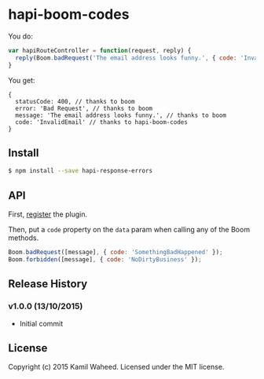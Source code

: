 # hapi-boom-codes 

You do:

```javascript
var hapiRouteController = function(request, reply) {
  reply(Boom.badRequest('The email address looks funny.', { code: 'InvalidEmail' }));
}
```

You get:

```
{
  statusCode: 400, // thanks to boom
  error: 'Bad Request', // thanks to boom
  message: 'The email address looks funny.', // thanks to boom
  code: 'InvalidEmail' // thanks to hapi-boom-codes
}
```


## Install

```bash
$ npm install --save hapi-response-errors
```


## API

First, [register](http://hapijs.com/api#serverregisterplugins-options-callback) the plugin.

Then, put a `code` property on the `data` param when calling any of the Boom methods.

```javascript
Boom.badRequest([message], { code: 'SomethingBadHappened' });
Boom.forbidden([message], { code: 'NoDirtyBusiness' });
```


## Release History

### v1.0.0 (13/10/2015)

 - Initial commit


## License

Copyright (c) 2015 Kamil Waheed. Licensed under the MIT license.